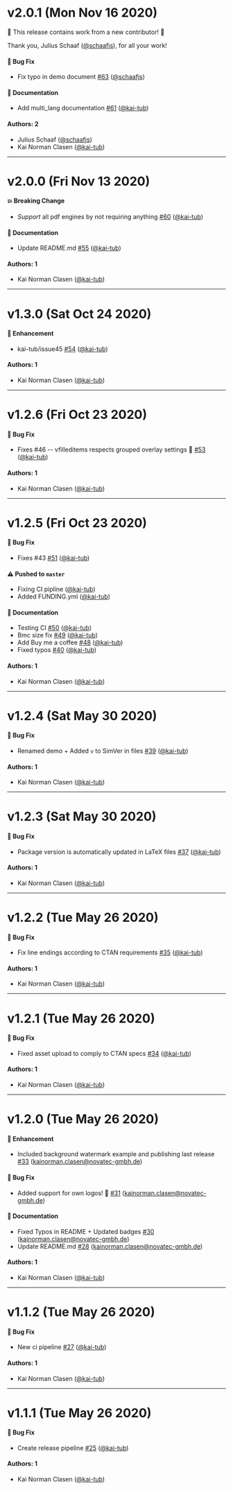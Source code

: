 # v2.0.1 (Mon Nov 16 2020)

:tada: This release contains work from a new contributor! :tada:

Thank you, Julius Schaaf ([@schaafjs](https://github.com/schaafjs)), for all your work!

#### 🐛 Bug Fix

- Fix typo in demo document [#63](https://github.com/kai-tub/latex-beamer-pure-minimalistic/pull/63) ([@schaafjs](https://github.com/schaafjs))

#### 📝 Documentation

- Add multi_lang documentation [#61](https://github.com/kai-tub/latex-beamer-pure-minimalistic/pull/61) ([@kai-tub](https://github.com/kai-tub))

#### Authors: 2

- Julius Schaaf ([@schaafjs](https://github.com/schaafjs))
- Kai Norman Clasen ([@kai-tub](https://github.com/kai-tub))

---

# v2.0.0 (Fri Nov 13 2020)

#### 💥 Breaking Change

- _Support_ all pdf engines by not requiring anything [#60](https://github.com/kai-tub/latex-beamer-pure-minimalistic/pull/60) ([@kai-tub](https://github.com/kai-tub))

#### 📝 Documentation

- Update README.md [#55](https://github.com/kai-tub/latex-beamer-pure-minimalistic/pull/55) ([@kai-tub](https://github.com/kai-tub))

#### Authors: 1

- Kai Norman Clasen ([@kai-tub](https://github.com/kai-tub))

---

# v1.3.0 (Sat Oct 24 2020)

#### 🚀 Enhancement

- kai-tub/issue45 [#54](https://github.com/kai-tub/latex-beamer-pure-minimalistic/pull/54) ([@kai-tub](https://github.com/kai-tub))

#### Authors: 1

- Kai Norman Clasen ([@kai-tub](https://github.com/kai-tub))

---

# v1.2.6 (Fri Oct 23 2020)

#### 🐛 Bug Fix

- Fixes #46 -- vfilleditems respects grouped overlay settings :tada: [#53](https://github.com/kai-tub/latex-beamer-pure-minimalistic/pull/53) ([@kai-tub](https://github.com/kai-tub))

#### Authors: 1

- Kai Norman Clasen ([@kai-tub](https://github.com/kai-tub))

---

# v1.2.5 (Fri Oct 23 2020)

#### 🐛 Bug Fix

- Fixes #43 [#51](https://github.com/kai-tub/latex-beamer-pure-minimalistic/pull/51) ([@kai-tub](https://github.com/kai-tub))

#### ⚠️ Pushed to `master`

- Fixing CI pipline ([@kai-tub](https://github.com/kai-tub))
- Added FUNDING.yml ([@kai-tub](https://github.com/kai-tub))

#### 📝 Documentation

- Testing CI [#50](https://github.com/kai-tub/latex-beamer-pure-minimalistic/pull/50) ([@kai-tub](https://github.com/kai-tub))
- Bmc size fix [#49](https://github.com/kai-tub/latex-beamer-pure-minimalistic/pull/49) ([@kai-tub](https://github.com/kai-tub))
- Add Buy me a coffee [#48](https://github.com/kai-tub/latex-beamer-pure-minimalistic/pull/48) ([@kai-tub](https://github.com/kai-tub))
- Fixed typos [#40](https://github.com/kai-tub/latex-beamer-pure-minimalistic/pull/40) ([@kai-tub](https://github.com/kai-tub))

#### Authors: 1

- Kai Norman Clasen ([@kai-tub](https://github.com/kai-tub))

---

# v1.2.4 (Sat May 30 2020)

#### 🐛 Bug Fix

- Renamed demo + Added `v` to SimVer in files [#39](https://github.com/kai-tub/latex-beamer-pure-minimalistic/pull/39) ([@kai-tub](https://github.com/kai-tub))

#### Authors: 1

- Kai Norman Clasen ([@kai-tub](https://github.com/kai-tub))

---

# v1.2.3 (Sat May 30 2020)

#### 🐛 Bug Fix

- Package version is automatically updated in LaTeX files [#37](https://github.com/kai-tub/latex-beamer-pure-minimalistic/pull/37) ([@kai-tub](https://github.com/kai-tub))

#### Authors: 1

- Kai Norman Clasen ([@kai-tub](https://github.com/kai-tub))

---

# v1.2.2 (Tue May 26 2020)

#### 🐛 Bug Fix

- Fix line endings according to CTAN requirements [#35](https://github.com/kai-tub/latex-beamer-pure-minimalistic/pull/35) ([@kai-tub](https://github.com/kai-tub))

#### Authors: 1

- Kai Norman Clasen ([@kai-tub](https://github.com/kai-tub))

---

# v1.2.1 (Tue May 26 2020)

#### 🐛 Bug Fix

- Fixed asset upload to comply to CTAN specs [#34](https://github.com/kai-tub/latex-beamer-pure-minimalistic/pull/34) ([@kai-tub](https://github.com/kai-tub))

#### Authors: 1

- Kai Norman Clasen ([@kai-tub](https://github.com/kai-tub))

---

# v1.2.0 (Tue May 26 2020)

#### 🚀 Enhancement

- Included background watermark example and publishing last release [#33](https://github.com/kai-tub/latex-beamer-pure-minimalistic/pull/33) (kainorman.clasen@novatec-gmbh.de)

#### 🐛 Bug Fix

- Added support for own logos! :tada: [#31](https://github.com/kai-tub/latex-beamer-pure-minimalistic/pull/31) (kainorman.clasen@novatec-gmbh.de)

#### 📝 Documentation

- Fixed Typos in README + Updated badges [#30](https://github.com/kai-tub/latex-beamer-pure-minimalistic/pull/30) (kainorman.clasen@novatec-gmbh.de)
- Update README.md [#28](https://github.com/kai-tub/latex-beamer-pure-minimalistic/pull/28) (kainorman.clasen@novatec-gmbh.de)

#### Authors: 1

- Kai Norman Clasen ([@kai-tub](https://github.com/kai-tub))

---

# v1.1.2 (Tue May 26 2020)

#### 🐛 Bug Fix

- New ci pipeline [#27](https://github.com/kai-tub/latex-beamer-pure-minimalistic/pull/27) ([@kai-tub](https://github.com/kai-tub))

#### Authors: 1

- Kai Norman Clasen ([@kai-tub](https://github.com/kai-tub))

---

# v1.1.1 (Tue May 26 2020)

#### 🐛 Bug Fix

- Create release pipeline [#25](https://github.com/kai-tub/latex-beamer-pure-minimalistic/pull/25) ([@kai-tub](https://github.com/kai-tub))

#### Authors: 1

- Kai Norman Clasen ([@kai-tub](https://github.com/kai-tub))